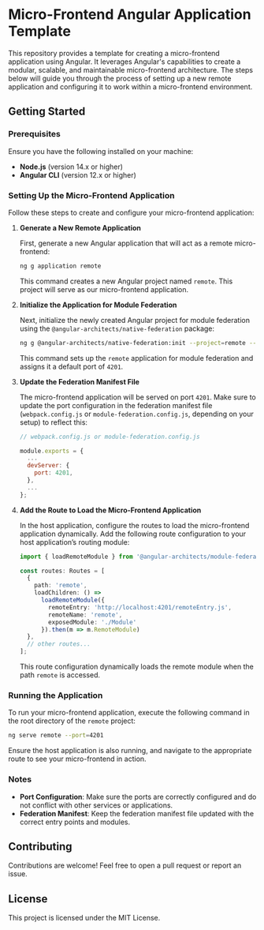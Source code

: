 # Micro-Frontend Angular Application Template

This repository provides a template for creating a micro-frontend application using Angular. It leverages Angular's capabilities to create a modular, scalable, and maintainable micro-frontend architecture. The steps below will guide you through the process of setting up a new remote application and configuring it to work within a micro-frontend environment.

## Getting Started

### Prerequisites

Ensure you have the following installed on your machine:

- **Node.js** (version 14.x or higher)
- **Angular CLI** (version 12.x or higher)

### Setting Up the Micro-Frontend Application

Follow these steps to create and configure your micro-frontend application:

1. **Generate a New Remote Application**

   First, generate a new Angular application that will act as a remote micro-frontend:

   ```bash
   ng g application remote
   ```

   This command creates a new Angular project named `remote`. This project will serve as our micro-frontend application.

2. **Initialize the Application for Module Federation**

   Next, initialize the newly created Angular project for module federation using the `@angular-architects/native-federation` package:

   ```bash
   ng g @angular-architects/native-federation:init --project=remote --port=4201 --type=remote
   ```

   This command sets up the `remote` application for module federation and assigns it a default port of `4201`.

3. **Update the Federation Manifest File**

   The micro-frontend application will be served on port `4201`. Make sure to update the port configuration in the federation manifest file (`webpack.config.js` or `module-federation.config.js`, depending on your setup) to reflect this:

   ```javascript
   // webpack.config.js or module-federation.config.js
   
   module.exports = {
     ...
     devServer: {
       port: 4201,
     },
     ...
   };
   ```

4. **Add the Route to Load the Micro-Frontend Application**

   In the host application, configure the routes to load the micro-frontend application dynamically. Add the following route configuration to your host application’s routing module:

   ```typescript
   import { loadRemoteModule } from '@angular-architects/module-federation';

   const routes: Routes = [
     {
       path: 'remote',
       loadChildren: () =>
         loadRemoteModule({
           remoteEntry: 'http://localhost:4201/remoteEntry.js',
           remoteName: 'remote',
           exposedModule: './Module'
         }).then(m => m.RemoteModule)
     },
     // other routes...
   ];
   ```

   This route configuration dynamically loads the remote module when the path `remote` is accessed.

### Running the Application

To run your micro-frontend application, execute the following command in the root directory of the `remote` project:

```bash
ng serve remote --port=4201
```

Ensure the host application is also running, and navigate to the appropriate route to see your micro-frontend in action.

### Notes

- **Port Configuration**: Make sure the ports are correctly configured and do not conflict with other services or applications.
- **Federation Manifest**: Keep the federation manifest file updated with the correct entry points and modules.

## Contributing

Contributions are welcome! Feel free to open a pull request or report an issue.

## License

This project is licensed under the MIT License.
